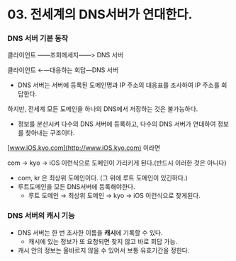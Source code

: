 # 03. 전세계의 DNS서버가 연대한다.

### DNS 서버 기본 동작

클라이언트 ——조회메세지——> DNS 서버

클라이언트 ←—대응하는 회답—DNS 서버

- DNS 서버는 서버에 등록된 도메인명과 IP 주소의 대응표를 조사하여 IP 주소를 회답한다.

하지만, 전세계 모든 도메인을 하나의 DNS에서 저장하는 것은 불가능하다.

- 정보를 분산시켜 다수의 DNS 서버에 등록하고, 다수의 DNS 서버가 연대하여 정보를 찾아내는 구조이다.

[www.iOS.kyo.com](http://www.iOS.kyo.com) 이라면 

com → kyo → iOS 이런식으로 도메인이 가리키게 된다.(반드시 이러한 것은 아니다)

- com, kr 은 최상위 도메인이다. (그 위에 루트 도메인이 있긴하다.)
- 루트도메인을 모든 DNS서버에 등록해야한다.
    - 루트 도메인 → 최상위 도메인 → kyo → iOS 이런식으로 찾게된다.

### DNS 서버의 캐시 기능

- DNS 서버는 한 번 조사한 이름을 **캐시**에 기록할 수 있다.
    - 캐시에 있는 정보가 또 요청되면 찾지 않고 바로 회답 가능.
- 캐시 안의 정보는 올바르지 않을 수 있어서 보통 유효기간을 정한다.
